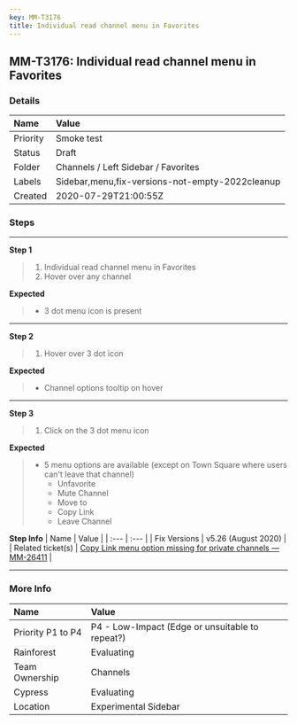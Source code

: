 ```yaml
---
key: MM-T3176
title: Individual read channel menu in Favorites
---
```


## MM-T3176: Individual read channel menu in Favorites

### Details

| Name     | Value                                           |
| :------- | :---------------------------------------------- |
| Priority | Smoke test                                      |
| Status   | Draft                                           |
| Folder   | Channels / Left Sidebar / Favorites             |
| Labels   | Sidebar,menu,fix-versions-not-empty-2022cleanup |
| Created  | 2020-07-29T21:00:55Z                            |

### Steps

<hr/>

**Step 1**

> <article><ol><li>Individual read channel menu in Favorites</li><li>Hover over any channel</li></ol></article>

**Expected**

> <article><ul><li>3 dot menu icon is present</li></ul></article>

<hr/>

**Step 2**

> <article><ol><li>Hover over 3 dot icon</li></ol></article>

**Expected**

> <article><ul><li>Channel options tooltip on hover</li></ul></article>

<hr/>

**Step 3**

> <article><ol><li>Click on the 3 dot menu icon</li></ol></article>

**Expected**

> <article><ul><li>5 menu options are available (except on Town Square where users can't leave that channel)<ul><li>Unfavorite</li><li>Mute Channel</li><li>Move to</li><li>Copy Link</li><li>Leave Channel</li></ul></li></ul></article>

**Step Info**
| Name | Value |
| :--- | :--- |
| Fix Versions | v5.26 (August 2020) |
| Related ticket(s) | <a href="https://mattermost.atlassian.net/browse/MM-26411">Copy Link menu option missing for private channels — MM-26411</a> |

<hr/>

### More Info

| Name              | Value                                           |
| :---------------- | :---------------------------------------------- |
| Priority P1 to P4 | P4 - Low-Impact (Edge or unsuitable to repeat?) |
| Rainforest        | Evaluating                                      |
| Team Ownership    | Channels                                        |
| Cypress           | Evaluating                                      |
| Location          | Experimental Sidebar                            |
